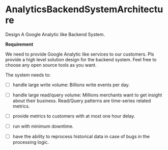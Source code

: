 # AnalyticsBackendSystemArchitecture
 Design A Google Analytic like Backend System. 
 
**Requirement**
 
We need to provide Google Analytic like services to our customers. Pls provide a high level solution design for the backend system. Feel free to choose any open source tools as you want.

The system needs to:

- [ ]  handle large write volume: Billions write events per day.

- [ ] handle large read/query volume: Millions merchants want to get insight about their business. Read/Query patterns are time-series related metrics.

- [ ] provide metrics to customers with at most one hour delay.

- [ ] run with minimum downtime.

- [ ] have the ability to reprocess historical data in case of bugs in the processing logic.
